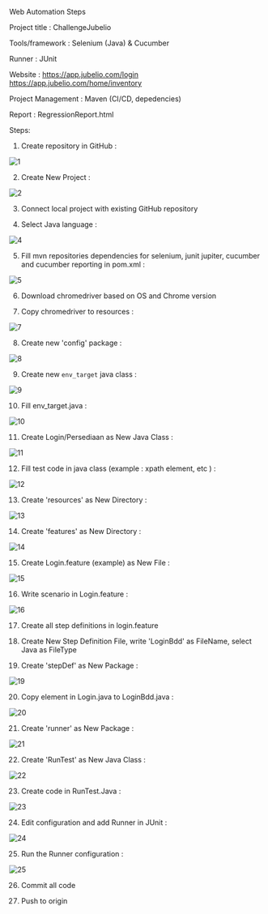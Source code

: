 Web Automation Steps

Project title         : ChallengeJubelio

Tools/framework       : Selenium (Java) & Cucumber

Runner                : JUnit

Website               : https://app.jubelio.com/login
                        https://app.jubelio.com/home/inventory

Project Management    : Maven (CI/CD, depedencies)

Report                : RegressionReport.html


Steps:
1. Create repository in GitHub :

![1](https://user-images.githubusercontent.com/131270958/236683287-4d8d6fe2-6df7-49c8-9b30-896fc62777a5.png)

2. Create New Project :

![2](https://user-images.githubusercontent.com/131270958/236683400-4576b15d-6e5e-4134-8155-5ca98d6495ea.png)


3. Connect local project with existing GitHub repository

4. Select Java language :

![4](https://user-images.githubusercontent.com/131270958/236683440-796ab042-e468-4773-8918-f9bd6eb57c0d.png)

5. Fill mvn repositories dependencies for selenium, junit jupiter, cucumber and cucumber reporting in pom.xml :

![5](https://user-images.githubusercontent.com/131270958/236683515-f26fd2e5-8478-47ff-a231-e762e054e6ac.png)

6. Download chromedriver based on OS and Chrome version

7. Copy chromedriver to resources : 

![7](https://user-images.githubusercontent.com/131270958/236683546-58337922-7a49-4acb-b547-9e1028ef3b53.png)

8. Create new 'config' package :

![8](https://user-images.githubusercontent.com/131270958/236683592-51691aa0-9778-4c77-b5ca-861dc2ea8a8b.png)

9. Create new `env_target` java class :

![9](https://user-images.githubusercontent.com/131270958/236683636-28bf2148-9ffb-468b-83b2-b45df544b021.png)

10. Fill env_target.java :

![10](https://user-images.githubusercontent.com/131270958/236683655-ee581864-f5af-4652-9ddd-309ab9a26117.png)

11. Create Login/Persediaan as New Java Class :

![11](https://user-images.githubusercontent.com/131270958/236683707-bbead079-e32a-49e6-bf04-dc032af138a9.png)

12. Fill test code in java class (example : xpath element, etc ) :

![12](https://user-images.githubusercontent.com/131270958/236683744-c26b2397-6ea7-4a13-9b98-69d3dbd19fe6.png)

13. Create 'resources' as New Directory :

![13](https://user-images.githubusercontent.com/131270958/236683778-08c57bb9-8c7f-444d-bcdb-db763d906a62.png)

14. Create 'features' as New Directory :

![14](https://user-images.githubusercontent.com/131270958/236683801-108c670b-f16f-49dc-95ac-99b185bcdbdc.png)

15. Create Login.feature (example) as New File :

![15](https://user-images.githubusercontent.com/131270958/236683829-c2a1d2a9-7bea-4ec0-9ed2-884f0da4dd41.png)

16. Write scenario in Login.feature :

![16](https://user-images.githubusercontent.com/131270958/236683881-b5d26dc5-bd1a-4744-8ee4-3fb4cdd98b16.png)

17. Create all step definitions in login.feature 

18. Create New Step Definition File, write 'LoginBdd' as FileName, select Java as FileType

19. Create 'stepDef' as New Package :

![19](https://user-images.githubusercontent.com/131270958/236683903-6b12ae70-02ad-40bf-a4b7-f2c83d721c93.png)

20. Copy element in Login.java to LoginBdd.java :

![20](https://user-images.githubusercontent.com/131270958/236683921-58d4d2f9-8bba-427b-a251-8b4ae331b01f.png)

21. Create 'runner' as New Package :

![21](https://user-images.githubusercontent.com/131270958/236683938-a52fa482-9e35-4be8-82c8-a28abe273560.png)

22. Create 'RunTest' as New Java Class :

![22](https://user-images.githubusercontent.com/131270958/236683981-17f8b076-223b-456f-a496-e67be79a17fd.png)

23. Create code in RunTest.Java :

![23](https://user-images.githubusercontent.com/131270958/236684027-2c285e6f-472f-46a1-ab44-16cb4b589eda.png)

24. Edit configuration and add Runner in JUnit :

![24](https://user-images.githubusercontent.com/131270958/236684057-d60d5199-e86b-44c0-8492-4cb5927e3493.png)

25. Run the Runner configuration :

![25](https://user-images.githubusercontent.com/131270958/236684104-071993a7-535a-4071-87ca-52a9a67c8350.png)

26. Commit all code

27. Push to origin
